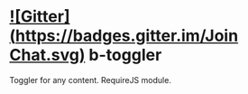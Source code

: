 [![Gitter](https://badges.gitter.im/Join Chat.svg)](https://gitter.im/VovanR/b-toggler?utm_source=badge&utm_medium=badge&utm_campaign=pr-badge)
b-toggler
=========

Toggler for any content. RequireJS module.
